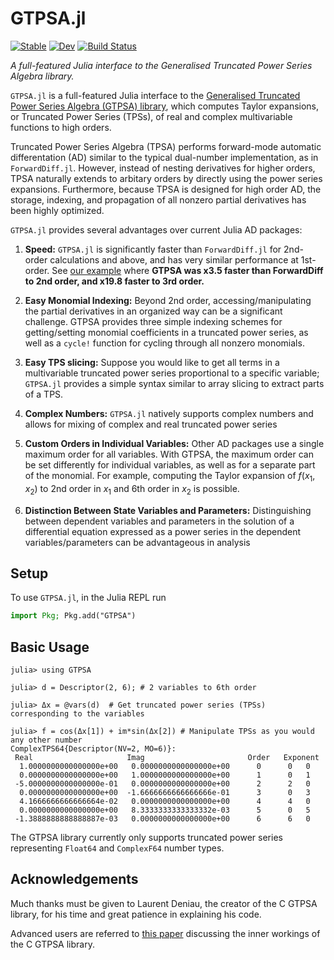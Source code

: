 # GTPSA.jl
[![Stable](https://img.shields.io/badge/docs-stable-blue.svg)](https://bmad-sim.github.io/GTPSA.jl/stable/)
[![Dev](https://img.shields.io/badge/docs-dev-blue.svg)](https://bmad-sim.github.io/GTPSA.jl/dev/)
[![Build Status](https://github.com/bmad-sim/GTPSA.jl/actions/workflows/CI.yml/badge.svg?branch=main)](https://github.com/bmad-sim/GTPSA.jl/actions/workflows/CI.yml?query=branch%3Amain)

*A full-featured Julia interface to the Generalised Truncated Power Series Algebra library.*

`GTPSA.jl` is a full-featured Julia interface to the [Generalised Truncated Power Series Algebra (GTPSA) library](https://madx.web.cern.ch/releases/madng/html/mad_mod_diffalg.html), which computes Taylor expansions, or Truncated Power Series (TPSs), of real and complex multivariable functions to high orders.

Truncated Power Series Algebra (TPSA) performs forward-mode automatic differentation (AD) similar to the typical dual-number implementation, as in `ForwardDiff.jl`. However, instead of nesting derivatives for higher orders, TPSA naturally extends to arbitary orders by directly using the power series expansions. Furthermore, because TPSA is designed for high order AD, the storage, indexing, and propagation of all nonzero partial derivatives has been highly optimized.

`GTPSA.jl` provides several advantages over current Julia AD packages:

1. **Speed:** `GTPSA.jl` is significantly faster than `ForwardDiff.jl` for 2nd-order calculations and above, and has very similar performance at 1st-order. See [our example](https://github.com/bmad-sim/GTPSA.jl/blob/main/benchmark/track.jl) where **GTPSA was x3.5 faster than ForwardDiff to 2nd order, and x19.8 faster to 3rd order.**

2. **Easy Monomial Indexing:** Beyond 2nd order, accessing/manipulating the partial derivatives in an organized way can be a significant challenge. GTPSA provides three simple indexing schemes for getting/setting monomial coefficients in a truncated power series, as well as a `cycle!` function for cycling through all nonzero monomials.

3. **Easy TPS slicing:** Suppose you would like to get all terms in a multivariable truncated power series proportional to a specific variable; `GTPSA.jl` provides a simple syntax similar to array slicing to extract parts of a TPS.

4. **Complex Numbers:** `GTPSA.jl` natively supports complex numbers and allows for mixing of complex and real truncated power series

5. **Custom Orders in Individual Variables:** Other AD packages use a single maximum order for all variables. With GTPSA, the maximum order can be set differently for individual variables, as well as for a separate part of the monomial. For example, computing the Taylor expansion of $f(x_1,x_2)$ to 2nd order in $x_1$ and 6th order in $x_2$ is possible.

6. **Distinction Between State Variables and Parameters:** Distinguishing between dependent variables and parameters in the solution of a differential equation expressed as a power series in the dependent variables/parameters can be advantageous in analysis

## Setup
To use `GTPSA.jl`, in the Julia REPL run

```julia
import Pkg; Pkg.add("GTPSA")
```

## Basic Usage
```julia-repl
julia> using GTPSA

julia> d = Descriptor(2, 6); # 2 variables to 6th order

julia> Δx = @vars(d)  # Get truncated power series (TPSs) corresponding to the variables

julia> f = cos(Δx[1]) + im*sin(Δx[2]) # Manipulate TPSs as you would any other number
ComplexTPS64{Descriptor(NV=2, MO=6)}:
 Real                     Imag                       Order   Exponent
  1.0000000000000000e+00   0.0000000000000000e+00      0      0   0
  0.0000000000000000e+00   1.0000000000000000e+00      1      0   1
 -5.0000000000000000e-01   0.0000000000000000e+00      2      2   0
  0.0000000000000000e+00  -1.6666666666666666e-01      3      0   3
  4.1666666666666664e-02   0.0000000000000000e+00      4      4   0
  0.0000000000000000e+00   8.3333333333333332e-03      5      0   5
 -1.3888888888888887e-03   0.0000000000000000e+00      6      6   0
```

The GTPSA library currently only supports truncated power series representing `Float64` and `ComplexF64` number types.

## Acknowledgements
Much thanks must be given to Laurent Deniau, the creator of the C GTPSA library, for his time and great patience in explaining his code. 

Advanced users are referred to [this paper](https://inspirehep.net/files/286f2ab60e1e7c372cec485337ab5eb6) discussing the inner workings of the C GTPSA library.
